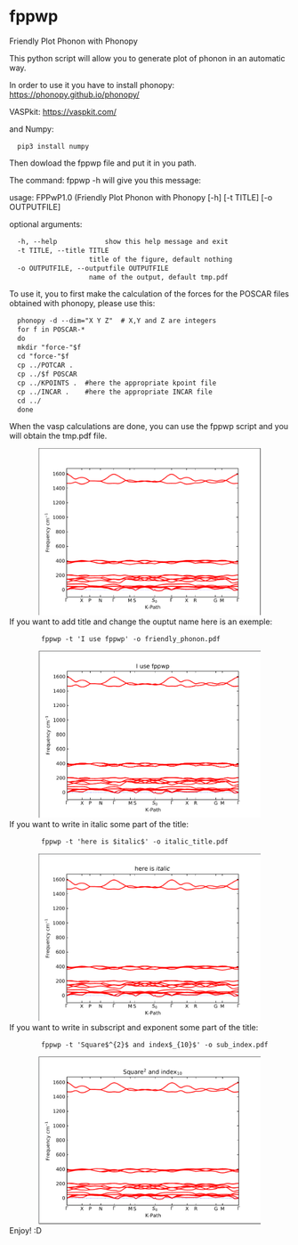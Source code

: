 # fppwp
Friendly Plot Phonon with Phonopy

This python script will allow you to generate plot of phonon in an automatic way.

In order to use it you have to install phonopy:
      https://phonopy.github.io/phonopy/

VASPkit:
    https://vaspkit.com/

and Numpy:

      pip3 install numpy

Then dowload the fppwp file and put it in you path.

The command:
      fppwp -h 
will give you this  message:

usage: FPPwP1.0 (Friendly Plot Phonon with Phonopy [-h] [-t TITLE] [-o OUTPUTFILE]

optional arguments:

      -h, --help            show this help message and exit
      -t TITLE, --title TITLE
                        title of the figure, default nothing
      -o OUTPUTFILE, --outputfile OUTPUTFILE
                        name of the output, default tmp.pdf

To use it, you to first make the calculation of the forces for the POSCAR files obtained with phonopy, please use this:

      phonopy -d --dim="X Y Z"  # X,Y and Z are integers
      for f in POSCAR-*
      do
      mkdir "force-"$f
      cd "force-"$f
      cp ../POTCAR .
      cp ../$f POSCAR
      cp ../KPOINTS .  #here the appropriate kpoint file
      cp ../INCAR .    #here the appropriate INCAR file
      cd ../
      done

When the vasp calculations are done, you can use the fppwp script and you will obtain the tmp.pdf file.
<div align="center">
<img src="https://github.com/Sylvain-pitie/fppwp/blob/main/screen/phonon.png" width="400"/>
</div>
If you want to add title and change the ouptut name here is an exemple:

            fppwp -t 'I use fppwp' -o friendly_phonon.pdf
<div align="center">
<img src="https://github.com/Sylvain-pitie/fppwp/blob/main/screen/title_fppwp.png" width="400"/>
</div>
If you want to write in italic some part of the title:

            fppwp -t 'here is $italic$' -o italic_title.pdf
<div align="center">
<img src="https://github.com/Sylvain-pitie/fppwp/blob/main/screen/italic.png" width="400"/>
</div>
If you want to write in subscript and exponent some part of the title:

            fppwp -t 'Square$^{2}$ and index$_{10}$' -o sub_index.pdf
<div align="center">
<img src="https://github.com/Sylvain-pitie/fppwp/blob/main/screen/sub_index.png" width="400"/>
</div>
Enjoy! :D
      
